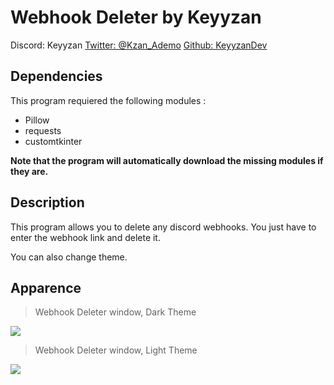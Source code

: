 ﻿# Webhook Deleter by Keyyzan
Discord: Keyyzan
[Twitter: @Kzan_Ademo](https://twitter.com/Kzan_Ademo)
[Github: KeyyzanDev](https://github.com/KeyyzanDev)


## Dependencies

This program requiered the following modules :

 - Pillow
 - requests
 - customtkinter

**Note that the program will automatically download the missing modules if they are.**

## Description
This program allows you to delete any discord webhooks.
You just have to enter the webhook link and delete it.

You can also change theme.

## Apparence
> Webhook Deleter window, Dark Theme

![ ](https://i.imgur.com/7ChP0ZL.png)

> Webhook Deleter window, Light Theme

![ ](https://i.imgur.com/MOZvgpm.png)

